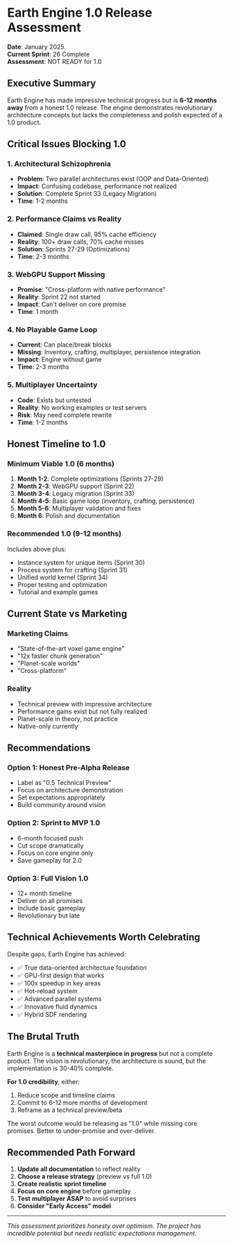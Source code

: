 # Earth Engine 1.0 Release Assessment

**Date**: January 2025  
**Current Sprint**: 26 Complete  
**Assessment**: NOT READY for 1.0

## Executive Summary

Earth Engine has made impressive technical progress but is **6-12 months away** from a honest 1.0 release. The engine demonstrates revolutionary architecture concepts but lacks the completeness and polish expected of a 1.0 product.

## Critical Issues Blocking 1.0

### 1. Architectural Schizophrenia
- **Problem**: Two parallel architectures exist (OOP and Data-Oriented)
- **Impact**: Confusing codebase, performance not realized
- **Solution**: Complete Sprint 33 (Legacy Migration)
- **Time**: 1-2 months

### 2. Performance Claims vs Reality
- **Claimed**: Single draw call, 95% cache efficiency
- **Reality**: 100+ draw calls, 70% cache misses
- **Solution**: Sprints 27-29 (Optimizations)
- **Time**: 2-3 months

### 3. WebGPU Support Missing
- **Promise**: "Cross-platform with native performance"
- **Reality**: Sprint 22 not started
- **Impact**: Can't deliver on core promise
- **Time**: 1 month

### 4. No Playable Game Loop
- **Current**: Can place/break blocks
- **Missing**: Inventory, crafting, multiplayer, persistence integration
- **Impact**: Engine without game
- **Time**: 2-3 months

### 5. Multiplayer Uncertainty
- **Code**: Exists but untested
- **Reality**: No working examples or test servers
- **Risk**: May need complete rewrite
- **Time**: 1-2 months

## Honest Timeline to 1.0

### Minimum Viable 1.0 (6 months)
1. **Month 1-2**: Complete optimizations (Sprints 27-29)
2. **Month 2-3**: WebGPU support (Sprint 22)
3. **Month 3-4**: Legacy migration (Sprint 33)
4. **Month 4-5**: Basic game loop (inventory, crafting, persistence)
5. **Month 5-6**: Multiplayer validation and fixes
6. **Month 6**: Polish and documentation

### Recommended 1.0 (9-12 months)
Includes above plus:
- Instance system for unique items (Sprint 30)
- Process system for crafting (Sprint 31)
- Unified world kernel (Sprint 34)
- Proper testing and optimization
- Tutorial and example games

## Current State vs Marketing

### Marketing Claims
- "State-of-the-art voxel game engine"
- "12x faster chunk generation"
- "Planet-scale worlds"
- "Cross-platform"

### Reality
- Technical preview with impressive architecture
- Performance gains exist but not fully realized
- Planet-scale in theory, not practice
- Native-only currently

## Recommendations

### Option 1: Honest Pre-Alpha Release
- Label as "0.5 Technical Preview"
- Focus on architecture demonstration
- Set expectations appropriately
- Build community around vision

### Option 2: Sprint to MVP 1.0
- 6-month focused push
- Cut scope dramatically
- Focus on core engine only
- Save gameplay for 2.0

### Option 3: Full Vision 1.0
- 12+ month timeline
- Deliver on all promises
- Include basic gameplay
- Revolutionary but late

## Technical Achievements Worth Celebrating

Despite gaps, Earth Engine has achieved:
- ✅ True data-oriented architecture foundation
- ✅ GPU-first design that works
- ✅ 100x speedup in key areas
- ✅ Hot-reload system
- ✅ Advanced parallel systems
- ✅ Innovative fluid dynamics
- ✅ Hybrid SDF rendering

## The Brutal Truth

Earth Engine is a **technical masterpiece in progress** but not a complete product. The vision is revolutionary, the architecture is sound, but the implementation is 30-40% complete.

**For 1.0 credibility**, either:
1. Reduce scope and timeline claims
2. Commit to 6-12 more months of development
3. Reframe as a technical preview/beta

The worst outcome would be releasing as "1.0" while missing core promises. Better to under-promise and over-deliver.

## Recommended Path Forward

1. **Update all documentation** to reflect reality
2. **Choose a release strategy** (preview vs full 1.0)
3. **Create realistic sprint timeline**
4. **Focus on core engine** before gameplay
5. **Test multiplayer ASAP** to avoid surprises
6. **Consider "Early Access" model**

---

*This assessment prioritizes honesty over optimism. The project has incredible potential but needs realistic expectations management.*